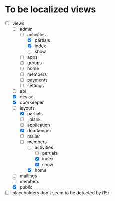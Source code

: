 # To be localized views
 - [ ] views
   - [ ] admin
     - [ ] activities
       - [x] partials
       - [x] index
       - [ ] show  
     - [ ] apps
     - [ ] groups
     - [ ] home
     - [ ] members
     - [ ] payments
     - [ ] settings
   - [ ] api
   - [x] devise
   - [x] doorkeeper
   - [ ] layouts
     - [x] partials
     - [ ] _blank
     - [ ] application
     - [x] doorkeeper
     - [ ] mailer
     - [ ] members
       - [ ] activities
         - [ ] partials
         - [x] index
         - [x] show
       - [x] home
   - [ ] mailings
   - [ ] members
   - [x] public
   
- [ ] placeholders don't seem to be detected by i15r